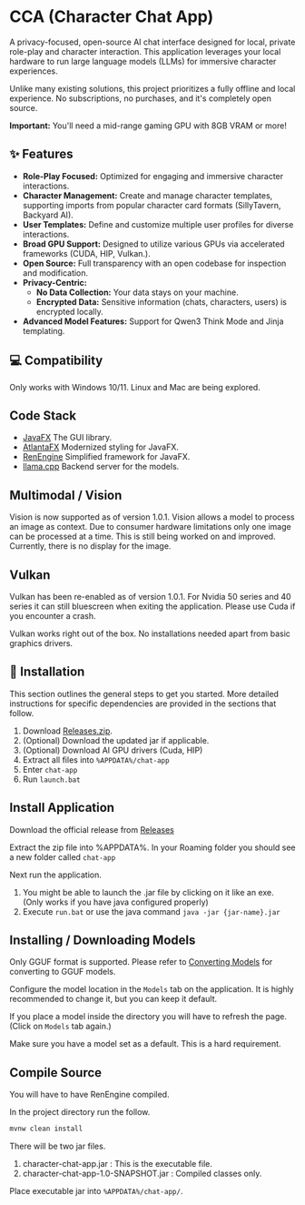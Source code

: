 # CCA (Character Chat App)
A privacy-focused, open-source AI chat interface designed for local, private role-play and character interaction. This application leverages your local hardware to run large language models (LLMs) for immersive character experiences.

Unlike many existing solutions, this project prioritizes a fully offline and local experience. No subscriptions, no purchases, and it's completely open source.

**Important:** You'll need a mid-range gaming GPU with 8GB VRAM or more!

## ✨ Features
* **Role-Play Focused:** Optimized for engaging and immersive character interactions.
* **Character Management:** Create and manage character templates, supporting imports from popular character card formats (SillyTavern, Backyard AI).
* **User Templates:** Define and customize multiple user profiles for diverse interactions.
* **Broad GPU Support:** Designed to utilize various GPUs via accelerated frameworks (CUDA, HIP, Vulkan.).
* **Open Source:** Full transparency with an open codebase for inspection and modification.
* **Privacy-Centric:**
    * **No Data Collection:** Your data stays on your machine.
    * **Encrypted Data:** Sensitive information (chats, characters, users) is encrypted locally.
* **Advanced Model Features:** Support for Qwen3 Think Mode and Jinja templating.

## 💻 Compatibility
Only works with Windows 10/11. Linux and Mac are being explored.

## Code Stack
* [JavaFX](https://openjfx.io) The GUI library.
* [AtlantaFX](https://github.com/mkpaz/atlantafx) Modernized styling for JavaFX.
* [RenEngine](https://github.com/HackusatePvP/RenEngine) Simplified framework for JavaFX.
* [llama.cpp](https://github.com/ggml-org/llama.cpp) Backend server for the models.


## Multimodal / Vision
Vision is now supported as of version 1.0.1. Vision allows a model to process an image as context. Due to consumer hardware limitations only one image can be processed at a time.
This is still being worked on and improved. Currently, there is no display for the image.

## Vulkan
Vulkan has been re-enabled as of version 1.0.1. For Nvidia 50 series and 40 series it can still bluescreen when exiting the application. Please use Cuda if you encounter a crash.

Vulkan works right out of the box. No installations needed apart from basic graphics drivers.

## 🚀 Installation

This section outlines the general steps to get you started. More detailed instructions for specific dependencies are provided in the sections that follow.

1. Download [Releases.zip](https://github.com/HackusatePvP/character-chat-app/releases).
2. (Optional) Download the updated jar if applicable.
3. (Optional) Download AI GPU drivers (Cuda, HIP)
4. Extract all files into `%APPDATA%/chat-app`
5. Enter `chat-app`
6. Run `launch.bat`

## Install Application
Download the official release from [Releases](https://github.com/HackusatePvP/character-chat-app/releases)

Extract the zip file into %APPDATA%. In your Roaming folder you should see a new folder called `chat-app`

Next run the application.

1. You might be able to launch the .jar file by clicking on it like an exe. (Only works if you have java configured properly)
2. Execute `run.bat` or use the java command `java -jar {jar-name}.jar`

## Installing / Downloading Models
Only GGUF format is supported. Please refer to [Converting Models]() for converting to GGUF models.

Configure the model location in the `Models` tab on the application. It is highly recommended to change it, but you can keep it default.

If you place a model inside the directory you will have to refresh the page. (Click on `Models` tab again.)

Make sure you have a model set as a default. This is a hard requirement.

## Compile Source
You will have to have RenEngine compiled.

In the project directory run the follow.
```bash
mvnw clean install
```
There will be two jar files.
1. character-chat-app.jar : This is the executable file.
2. character-chat-app-1.0-SNAPSHOT.jar : Compiled classes only.

Place executable jar into `%APPDATA%/chat-app/`.
